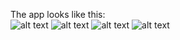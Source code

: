 The app looks like this:  
![alt text](https://i.gyazo.com/11a2d3c3876466270bd08706ef1d8cb1.png)
![alt text](https://i.gyazo.com/c189ba12544f3cf8bc38f25e472342ff.png)
![alt text](https://i.gyazo.com/956e55a7facc0c614d3deddef2732a1b.png)
![alt text](https://i.gyazo.com/0ee1718e5877363ae2db4a0175f436b5.png)
